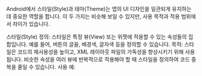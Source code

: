 Android에서 스타일(Style)과 테마(Theme)는 앱의 UI 디자인을 일관되게 유지하는 데 중요한 역할을 합니다. 이 두 가지는 비슷해 보일 수 있지만, 사용 목적과 적용 범위에서 차이가 있습니다.

스타일(Style)
정의: 스타일은 특정 뷰(View) 또는 위젯에 적용할 수 있는 속성들의 집합입니다. 예를 들어, 버튼의 글꼴, 배경색, 글자색 등을 정의할 수 있습니다.
목적: 스타일은 코드의 재사용성을 높이고, XML 레이아웃 파일의 가독성을 향상시키기 위해 사용됩니다. 비슷한 속성을 여러 뷰에 반복적으로 적용해야 할 때 스타일을 정의하여 코드 중복을 줄일 수 있습니다.
사용 예: <style> 태그를 사용하여 styles.xml 파일 내에 스타일을 정의하고, 뷰에 android:style="@style/YourStyleName" 속성을 추가하여 적용할 수 있습니다.
테마(Theme)
정의: 테마는 앱 전체 또는 액티비티 전체에 적용되는 속성들의 집합입니다. 테마를 통해 앱의 전반적인 색상 스키마, 글꼴 스타일, 버튼 스타일 등을 정의할 수 있습니다.
목적: 테마는 앱의 일관된 외관을 제공하고, 사용자 경험을 향상시키기 위해 사용됩니다. 한 번의 설정으로 앱 전체에 대한 디자인 요소를 통일할 수 있습니다.
사용 예: AndroidManifest.xml 파일에서 <application> 태그의 android:theme 속성을 통해 앱 전체에 적용할 테마를 지정할 수 있고, <activity> 태그의 android:theme 속성을 통해 특정 액티비티에만 다른 테마를 적용할 수도 있습니다.
스타일과 테마의 차이점
적용 범위: 스타일은 개별 뷰나 위젯에 적용되는 반면, 테마는 앱 전체 또는 액티비티 전체에 적용됩니다.
목적과 사용성: 스타일은 코드의 재사용성과 가독성을 위해 사용되며, 테마는 앱의 전반적인 디자인과 일관성을 유지하기 위해 사용됩니다.
Android 앱 개발에서 스타일과 테마는 사용자에게 더 나은 시각적 경험을 제공하고, 개발 과정에서의 효율성을 높이는 데 중요한 도구입니다.

------------------------------------------------------------------------------------------------------------------------------------------------------------------------------------------------------------------
Android에서의 Guideline은 ConstraintLayout 내에서 UI 구성 요소를 정렬하는 데 도움을 주는 비시각적 가이드라인입니다. 이는 화면을 여러 섹션으로 나누고, 이러한 섹션을 기준으로 다른 뷰들을 정렬할 때 유용하게 사용됩니다. Guideline은 실제로 사용자 인터페이스에 보이지 않으며, 디자인 시에만 보여 UI 구성에 도움을 줍니다.

주요 특징
비시각적: 런타임에 사용자에게 보이지 않으며, 오직 디자인 타임에만 보입니다.
유연성: ConstraintLayout 내의 다른 뷰들을 다양한 방향과 위치에서 정렬할 기준점으로 사용할 수 있습니다.
조정 가능: 가로, 세로, 그리고 각도(백분율 기준)로 설정할 수 있어 유연한 레이아웃 디자인이 가능합니다.
사용 방법
가로(horizontal) Guideline: 세로 방향의 정렬을 도와주며, 레이아웃의 상단이나 하단으로부터의 거리를 지정하여 사용합니다.
세로(vertical) Guideline: 가로 방향의 정렬을 도와주며, 레이아웃의 좌측이나 우측으로부터의 거리를 지정하여 사용합니다.
각도(percent) Guideline: 가로나 세로 방향에 대해 백분율을 기준으로 위치를 지정합니다. 이는 화면 크기가 변해도 일정 비율로 위치를 유지할 수 있게 해줍니다.
XML에서의 사용 예
xml


<androidx.constraintlayout.widget.ConstraintLayout ... >

    <androidx.constraintlayout.widget.Guideline
        android:id="@+id/guideline"
        android:layout_width="wrap_content"
        android:layout_height="wrap_content"
        android:orientation="vertical"
        app:layout_constraintGuide_begin="100dp" />

    <TextView
        android:layout_width="wrap_content"
        android:layout_height="wrap_content"
        app:layout_constraintStart_toStartOf="@id/guideline"
        android:text="예제 텍스트" />

</androidx.constraintlayout.widget.ConstraintLayout>
이 예에서 Guideline은 레이아웃의 시작부터 100dp의 위치에 세로 방향으로 설정되어 있습니다. TextView는 이 Guideline을 기준으로 시작 위치를 정렬하고 있습니다.

Guideline을 사용함으로써, 디자인이 더 유연하고, 코드의 중복을 줄이며, 다양한 화면 크기에 대응하는 반응형 레이아웃을 구현하는 데 도움이 됩니다.

------------------------------------------------------------------------------------------------------------------------------------------------------------------------------------------------------------------
Layer와 Group은 Android의 XML에서 사용되는 개념으로, 각각 다른 목적과 사용 방식을 가지고 있습니다.

Layer (Layer-list)
목적 및 사용법: Layer (특히 layer-list에서 사용됨)는 다양한 아이템들(주로 이미지)을 하나의 단위로 층층이 쌓아 올리는 데 사용됩니다. 이는 복잡한 디자인을 구현할 때 유용합니다. 각각의 레이어는 독립적인 속성을 가지며, 위치나 크기 등을 조정할 수 있습니다.
적용 분야: 주로 배경, 버튼, 또는 복합적인 이미지 리소스를 만들 때 사용됩니다.
Group
목적 및 사용법: Group은 ConstraintLayout 내에서 여러 뷰를 그룹화하여 그룹 전체의 속성(예: 가시성)을 한 번에 조작할 수 있게 해줍니다. 실제 뷰의 배치나 크기를 변경하지 않고, 속성만을 조정하는 데 쓰입니다.
적용 분야: 뷰의 가시성을 그룹 단위로 제어하거나, 여러 뷰에 공통된 속성을 적용할 때 유용합니다.
차이점 요약
적용 범위: Layer는 주로 디자인 요소들을 층으로 구성할 때 사용되며, Group은 ConstraintLayout에서 뷰들의 속성을 그룹화하여 제어할 때 사용됩니다.
시각적 요소: Layer는 시각적인 요소들을 층으로 쌓아 올리는 데 초점을 맞추고, Group은 뷰들의 시각적인 배치를 변경하지 않고 속성만을 조정합니다.
사용 목적: Layer는 복잡한 시각적 디자인을 구현하는 데 사용되며, Group은 뷰들의 속성(가시성 등)을 효과적으로 관리하는 데 사용됩니다.

------------------------------------------------------------------------------------------------------------------------------------------------------------------------------------------------------------------
Android에서 Intent는 애플리케이션 컴포넌트 간의 통신을 위한 메시징 객체입니다. 액티비티 간의 데이터 전달, 서비스 시작 및 브로드캐스트 수신자 호출 등 다양한 작업을 수행하는 데 사용됩니다. Intent는 명시적(Explicit)과 암시적(Implicit) 두 가지 주요 유형이 있습니다.

명시적 Intent
명시적 Intent는 애플리케이션 내에서 시작할 컴포넌트(예: 다른 액티비티)를 명확하게 지정할 때 사용됩니다. 주로 애플리케이션 내부에서 액티비티, 서비스 등을 명확하게 호출할 때 사용됩니다.

java


Intent intent = new Intent(this, SecondActivity.class);
startActivity(intent);
위 코드는 현재 액티비티에서 SecondActivity라는 새 액티비티를 시작하는 예시입니다.

암시적 Intent
암시적 Intent는 특정 작업을 수행할 수 있는 애플리케이션 컴포넌트를 시스템에 요청하지만, 그 컴포넌트가 구체적으로 어떤 것인지는 지정하지 않습니다. 이는 여러 앱이 공통된 작업을 처리할 수 있도록 할 때 사용됩니다. 예를 들어, 사용자가 웹 링크를 열거나 이메일을 보내고 싶을 때, 암시적 Intent를 사용하여 사용 가능한 모든 앱 목록을 사용자에게 제시할 수 있습니다.

java


Intent intent = new Intent(Intent.ACTION_VIEW);
intent.setData(Uri.parse("http://www.example.com"));
startActivity(intent);
위 코드는 웹 브라우저를 열어서 지정된 URL을 보여주는 예시입니다.

Intent의 주요 구성요소
Action: 수행하려는 기본 작업을 나타냅니다. 예: ACTION_VIEW, ACTION_EDIT.
Data: 작업을 수행할 데이터의 URI입니다. 예: content://contacts/people/1.
Category: Intent가 속하는 카테고리를 지정합니다. 이를 통해 어떤 컴포넌트가 이 Intent를 처리할 수 있는지 제한할 수 있습니다.
Extras: 키-값 쌍으로 이루어진 추가 데이터를 전달합니다. 일반적으로 액티비티 간에 데이터를 전달할 때 사용됩니다.
Flags: 인텐트 작동 방식에 영향을 미치는 다양한 플래그입니다. 예: FLAG_ACTIVITY_NEW_TASK, FLAG_ACTIVITY_CLEAR_TOP.
Intent는 Android에서 다른 컴포넌트와의 상호작용을 위한 핵심적인 메커니즘입니다. 다양한 용도와 기능을 제공하여 앱의 구성 요소 간 통신을 용이하게 합니다.

------------------------------------------------------------------------------------------------------------------------------------------------------------------------------------------------------------------
Android의 AndroidManifest.xml 파일은 모든 Android 애플리케이션의 중심에 위치하며, 애플리케이션에 대한 필수 정보를 시스템에 제공합니다. 이 파일은 애플리케이션의 구조, 각 구성 요소의 성격, 애플리케이션이 필요로 하는 권한, 사용하는 라이브러리 등을 정의합니다. AndroidManifest.xml의 주요 기능은 다음과 같습니다.

애플리케이션 구성 요소 정의
액티비티(Activity): 사용자가 애플리케이션과 상호작용하는 화면. AndroidManifest.xml에는 애플리케이션의 모든 액티비티가 선언되어야 하며, 주요 액티비티(애플리케이션 진입점)는 특별히 지정됩니다.
서비스(Service): 백그라운드에서 실행되는 장기 실행 작업. 사용자 인터페이스 없이 데이터 다운로드, 업로드 등의 작업을 수행할 때 사용됩니다.
브로드캐스트 리시버(Broadcast Receiver): 시스템이나 다른 애플리케이션으로부터 발송된 브로드캐스트 메시지를 수신합니다.
콘텐트 프로바이더(Content Provider): 애플리케이션 데이터를 다른 애플리케이션과 공유할 수 있게 해주는 구성 요소입니다.
권한(Permissions)
애플리케이션이 시스템 또는 다른 애플리케이션의 보호된 부분에 접근하기 위해 필요한 권한을 선언합니다. 예를 들어, 카메라에 접근하거나 인터넷을 사용하려면 해당 권한을 AndroidManifest.xml에 선언해야 합니다.

인텐트 필터(Intent Filters)
특정 액티비티, 서비스, 브로드캐스트 리시버가 처리할 인텐트의 유형을 선언합니다. 예를 들어, 웹 URL을 처리하도록 액티비티를 선언할 수 있습니다.

애플리케이션 메타데이터
애플리케이션 레벨에서 사용할 추가 정보를 제공합니다. 예를 들어, Google Maps API 키와 같은 정보를 여기에 포함시킬 수 있습니다.

최소 및 대상 SDK 버전
애플리케이션이 실행될 수 있는 Android 버전을 정의합니다. 최소 SDK 버전은 애플리케이션이 지원하는 최소 Android 버전을 나타내며, 대상 SDK 버전은 애플리케이션이 최적화된 Android 버전을 나타냅니다.

AndroidManifest.xml은 애플리케이션의 기능과 구조를 시스템에 선언하는 중요한 역할을 하며, 애플리케이션 개발의 초기 단계에서부터 신중하게 관리되어야 합니다.

------------------------------------------------------------------------------------------------------------------------------------------------------------------------------------------------------------------
안드로이드에서 Spinner 위젯은 사용자에게 드롭다운 목록을 제공하여, 한 가지 옵션을 여럿 중에서 선택할 수 있게 해주는 기능입니다. 폼 입력이나 설정 선택 등에 자주 사용됩니다. Kotlin을 사용하여 Spinner를 구현하는 방법에 대해 설명하겠습니다.

Spinner 설정 및 사용
XML 레이아웃에 Spinner 추가: 먼저, 사용자 인터페이스에 Spinner를 추가하기 위해 XML 레이아웃 파일에 <Spinner> 태그를 사용합니다. Spinner에 필요한 속성들을 설정할 수 있습니다.
xml


<Spinner
    android:id="@+id/spinner"
    android:layout_width="wrap_content"
    android:layout_height="wrap_content"/>
Adapter 사용: Spinner는 Adapter를 통해 데이터를 받습니다. 대표적으로 ArrayAdapter를 사용하여 배열 데이터를 Spinner에 연결할 수 있습니다. Kotlin 코드에서 ArrayAdapter를 생성하고 Spinner에 설정합니다.
kotlin


class MainActivity : AppCompatActivity() {

    override fun onCreate(savedInstanceState: Bundle?) {
        super.onCreate(savedInstanceState)
        setContentView(R.layout.activity_main)

        val spinner: Spinner = findViewById(R.id.spinner)
        // 배열 데이터
        val options = arrayOf("옵션 1", "옵션 2", "옵션 3")

        // ArrayAdapter 생성
        val adapter = ArrayAdapter(this, android.R.layout.simple_spinner_item, options)
        adapter.setDropDownViewResource(android.R.layout.simple_spinner_dropdown_item)
        // Spinner에 Adapter 설정
        spinner.adapter = adapter

        // 아이템 선택 이벤트 처리
        spinner.onItemSelectedListener = object : AdapterView.OnItemSelectedListener {
            override fun onItemSelected(parent: AdapterView<*>, view: View, position: Int, id: Long) {
                // 여기서 선택된 아이템 처리
                Toast.makeText(this@MainActivity, "선택된 아이템: ${options[position]}", Toast.LENGTH_SHORT).show()
            }

            override fun onNothingSelected(parent: AdapterView<*>) {
                // 아무것도 선택되지 않았을 때의 처리
            }
        }
    }
}
아이템 선택 이벤트 처리: 사용자가 아이템을 선택할 때 동작을 정의하기 위해, onItemSelectedListener를 설정하고 onItemSelected 메소드를 오버라이드합니다. 사용자가 아이템을 선택하면, 이 메소드가 호출되며 선택된 아이템에 대한 동작을 정의할 수 있습니다.

커스텀 레이아웃: 기본적으로 Spinner는 간단한 텍스트 뷰를 사용하여 아이템을 표시하지만, android.R.layout.simple_spinner_dropdown_item 같은 안드로이드에서 제공하는 레이아웃이나 사용자가 직접 정의한 레이아웃을 사용하여 커스터마이징할 수 있습니다.

Kotlin을 사용하여 간단하게 Spinner를 구현하는 방법을 설명했습니다. Spinner는 사용자 인터페이스에서 선택 가능한 옵션을 효과적으로 제시하는 데 유용한 컴포넌트입니다.

------------------------------------------------------------------------------------------------------------------------------------------------------------------------------------------------------------------
안드로이드에서 어댑터(Adapter)는 데이터 세트와 사용자 인터페이스 컴포넌트 사이의 다리 역할을 합니다. 주로 ListView, GridView, Spinner와 같은 뷰 그룹에서 데이터를 표시할 때 사용됩니다. 어댑터는 이러한 뷰 그룹에 데이터를 제공하고, 각 항목을 어떻게 보여줄지 결정하는 역할을 합니다.

주요 어댑터 타입
ArrayAdapter: 배열이나 List와 같은 데이터 컬렉션을 사용할 때 적합합니다. 각 항목이 단일 텍스트 뷰로 표시됩니다.
CursorAdapter: 데이터베이스 쿼리 결과인 Cursor를 사용할 때 적합합니다. 데이터베이스에서 가져온 데이터를 리스트뷰나 그리드뷰에 표시할 수 있습니다.
RecyclerView.Adapter: RecyclerView에 사용되는 어댑터로, 뷰 홀더 패턴을 사용하여 효율적으로 대량의 데이터를 표시합니다.
BaseAdapter: 직접 커스텀 어댑터를 만들고 싶을 때 사용할 수 있는 가장 기본이 되는 어댑터입니다. getView() 메소드를 오버라이드하여 각 항목의 뷰를 직접 제어할 수 있습니다.
어댑터의 주요 메서드
getCount(): 데이터 세트의 항목 수를 반환합니다.
getItem(int position): 특정 위치(position)에 있는 데이터를 반환합니다.
getItemId(int position): 특정 위치의 항목 ID를 반환합니다.
getView(int position, View convertView, ViewGroup parent): 각 항목을 위한 뷰를 생성하고 반환합니다. convertView를 재사용하여 메모리 사용을 최적화할 수 있습니다.
어댑터 사용 예시 (ArrayAdapter)
kotlin


val listView: ListView = findViewById(R.id.listview)
val dataList = listOf("항목1", "항목2", "항목3")
val adapter = ArrayAdapter(this, android.R.layout.simple_list_item_1, dataList)
listView.adapter = adapter
이 예제는 ListView에 ArrayAdapter를 사용하여 문자열 리스트를 표시하는 방법을 보여줍니다. simple_list_item_1은 안드로이드에서 기본적으로 제공하는 레이아웃으로, 각 항목을 단일 텍스트뷰로 표시합니다.

어댑터의 중요성
어댑터를 사용함으로써, 데이터와 UI 컴포넌트 사이의 결합도를 낮출 수 있습니다. 데이터 소스를 변경하더라도, 어댑터 내부만 수정하면 되므로 UI 코드를 재사용하기 쉽습니다. 또한, 어댑터는 데이터를 효율적으로 관리하고, 필요에 따라 데이터를 동적으로 업데이트하면서 사용자에게 표시할 수 있게 해줍니다.

------------------------------------------------------------------------------------------------------------------------------------------------------------------------------------------------------------------
createFromResource() 메서드는 주로 ArrayAdapter와 함께 사용되며, 리소스 파일에서 데이터를 가져와 ArrayAdapter를 초기화하는 데 사용됩니다. 이 방법은 리소스(XML) 파일에 정의된 배열 데이터를 사용하여 스피너, 리스트뷰 등에 데이터를 쉽게 제공할 수 있게 해줍니다.

사용 방법
createFromResource() 메서드는 세 개의 매개변수를 받습니다:

Context: 현재 화면의 컨텍스트입니다. 대부분의 경우, 이는 Activity를 가리킵니다.
Array Resource ID: 데이터가 저장된 배열의 리소스 ID입니다. 배열은 res/values 디렉토리에 있는 XML 파일에 정의됩니다.
Dropdown View Resource ID: 스피너나 리스트뷰에서 각 항목을 표시할 때 사용할 레이아웃을 지정합니다. 안드로이드 SDK에 내장된 레이아웃(android.R.layout.simple_spinner_item 등)을 사용하거나 사용자 정의 레이아웃을 사용할 수 있습니다.
예제
res/values/strings.xml 파일에 배열을 정의합니다:

xml


<resources>
    <string-array name="planets_array">
        <item>수성</item>
        <item>금성</item>
        <item>지구</item>
        <item>화성</item>
        <item>목성</item>
        <item>토성</item>
        <item>천왕성</item>
        <item>해왕성</item>
    </string-array>
</resources>
그리고 ArrayAdapter를 사용하여 스피너에 데이터를 제공합니다:

kotlin


val spinner: Spinner = findViewById(R.id.spinner)
// ArrayAdapter.createFromResource를 사용하여 배열 리소스를 로드합니다.
val adapter = ArrayAdapter.createFromResource(
    this,
    R.array.planets_array, // 배열 리소스 ID
    android.R.layout.simple_spinner_item // 항목을 표시할 레이아웃
)
// 드롭다운 메뉴에 사용할 레이아웃을 지정합니다.
adapter.setDropDownViewResource(android.R.layout.simple_spinner_dropdown_item)
// 어댑터를 스피너에 설정합니다.
spinner.adapter = adapter
이 예제에서는 createFromResource() 메서드를 사용하여 strings.xml 리소스 파일에 정의된 행성 이름 배열을 스피너에 표시합니다. 이 방법은 코드 내에서 데이터를 직접 관리하지 않고도 리소스 파일을 통해 UI 요소에 데이터를 쉽게 제공할 수 있게 해줍니다.

------------------------------------------------------------------------------------------------------------------------------------------------------------------------------------------------------------------
Android에서 setOnCheckedChangeListener는 CompoundButton 클래스의 인스턴스(예: CheckBox, Switch, ToggleButton 등)에서 상태 변경(체크 또는 언체크)을 감지하는 데 사용되는 리스너입니다. 이 리스너를 사용하면 사용자가 UI 컴포넌트의 상태를 변경할 때마다 콜백을 받을 수 있어, 해당 상태 변경에 대응하는 로직을 실행할 수 있습니다.

setOnCheckedChangeListener를 사용하는 방법은 다음과 같습니다:

CompoundButton 클래스의 객체(예: CheckBox)에 setOnCheckedChangeListener 메소드를 호출하여 CompoundButton.OnCheckedChangeListener 인터페이스를 구현하는 리스너를 등록합니다.

onCheckedChanged(CompoundButton buttonView, boolean isChecked) 메소드를 오버라이드하여, 체크 상태가 변경될 때 실행할 코드를 정의합니다. 이 메소드는 체크 상태가 변경될 때마다 호출되며, isChecked 파라미터는 변경된 상태를 나타냅니다.

예를 들어, CheckBox의 체크 상태 변화를 감지하고 로그를 출력하는 간단한 예제는 다음과 같습니다:

kotlin


val checkBox: CheckBox = findViewById(R.id.checkbox)
checkBox.setOnCheckedChangeListener { buttonView, isChecked ->
    if (isChecked) {
        // 체크 상태일 때 실행할 코드
        Log.d("CheckBox", "CheckBox is checked")
    } else {
        // 언체크 상태일 때 실행할 코드
        Log.d("CheckBox", "CheckBox is unchecked")
    }
}
이 코드는 사용자가 CheckBox를 체크하거나 언체크할 때마다 로그를 출력합니다. setOnCheckedChangeListener는 사용자의 입력에 반응하여 즉각적인 피드백을 제공하거나, 애플리케이션의 동작을 변경하는 등의 상황에 유용하게 활용될 수 있습니다.

------------------------------------------------------------------------------------------------------------------------------------------------------------------------------------------------------------------
Android의 SharedPreferences는 앱에서 사용자의 설정 값이나 간단한 데이터를 key-value 쌍으로 저장하고 관리할 수 있는 메커니즘을 제공합니다. 이는 앱의 사용자 설정, 사용자가 입력한 데이터 등을 로컬에서 지속적으로 유지해야 할 때 유용하게 사용됩니다. SharedPreferences는 앱이 종료되어도 데이터가 사라지지 않으며, 앱을 다시 시작할 때 이전에 저장된 데이터를 복원할 수 있습니다.

사용 방법
SharedPreferences 객체 얻기:
SharedPreferences 객체를 얻기 위해서는 Context 객체의 getSharedPreferences(String name, int mode) 메소드를 사용하거나, 액티비티에서 getPreferences(int mode)를 사용할 수 있습니다. name은 preferences 파일의 이름이며, mode는 파일 접근 모드를 지정합니다.

데이터 저장하기:
데이터를 저장하기 위해서는 SharedPreferences.Editor 객체를 사용해야 합니다. SharedPreferences 객체에서 edit() 메소드를 호출하여 Editor 객체를 얻은 다음, putString(), putInt(), putBoolean() 등의 메소드를 사용하여 데이터를 저장하고, apply() 또는 commit() 메소드를 호출하여 변경사항을 적용합니다. apply()는 비동기적으로 데이터를 저장하고, commit()은 동기적으로 저장합니다.

데이터 읽기:
데이터를 읽을 때는 SharedPreferences 객체에서 getString(), getInt(), getBoolean() 등의 메소드를 사용하여 저장된 데이터를 검색할 수 있습니다. 이 메소드들은 key를 인자로 받고, 해당 key에 해당하는 데이터가 없을 경우 반환할 기본값을 지정할 수 있습니다.

데이터 삭제하기:
SharedPreferences.Editor를 사용하여 특정 key의 데이터를 삭제하거나, 모든 데이터를 삭제할 수 있습니다. 특정 key의 데이터를 삭제할 때는 remove(String key) 메소드를, 모든 데이터를 삭제할 때는 clear() 메소드를 사용합니다.

예시 코드
kotlin


// SharedPreferences 객체 얻기
val sharedPreferences = getSharedPreferences("MyPrefs", Context.MODE_PRIVATE)

// 데이터 저장하기
val editor = sharedPreferences.edit()
editor.putString("username", "John Doe")
editor.putInt("age", 30)
editor.apply()

// 데이터 읽기
val username = sharedPreferences.getString("username", "defaultName")
val age = sharedPreferences.getInt("age", 0)

// 데이터 삭제하기
editor.remove("username").apply()
// 또는
editor.clear().apply()
SharedPreferences는 간단한 데이터를 저장하는 데 적합하지만, 복잡한 데이터 구조나 대량의 데이터를 저장하기에는 한계가 있습니다. 이 경우, 데이터베이스 사용을 고려해야 할 수 있습니다.

SharedPreferences는 주로 다음과 같은 상황에서 사용됩니다:

1. 사용자 설정 저장: 사용자가 앱 내에서 설정한 선호도나 설정(예: 알림 설정, 테마 색상)을 저장하고 앱을 재시작할 때 이러한 설정을 복원하는 데 사용됩니다.

2. 간단한 데이터 저장: 사용자의 로그인 상태, 사용자 이름, 이메일 주소와 같은 간단한 정보를 저장하는 데 사용됩니다. 이러한 정보는 앱이 다시 시작될 때 사용자 경험을 개선하기 위해 재사용될 수 있습니다.

3. 앱의 첫 실행 확인: 앱이 처음으로 실행되었는지 여부를 확인하고, 첫 실행 시에만 특정 동작을 수행하거나 안내를 제공하는 데 사용됩니다.

4. 작은 데이터 세트의 영속성: 사용자의 성취도, 점수 또는 앱의 작은 설정 같은 소량의 데이터를 지속적으로 저장하는 데 이상적입니다.

5. 상태 유지: 앱이 사용 중이거나 백그라운드로 이동했을 때 사용자의 특정 선택이나 앱의 상태를 저장하고 복원하기 위해 사용됩니다.

SharedPreferences는 간단하고 빠르게 데이터를 저장하고 검색할 수 있는 장점이 있지만, 복잡한 데이터 구조나 대량의 데이터를 저장하기에는 적합하지 않습니다. 복잡한 데이터를 저장해야 하는 경우, SQLite 데이터베이스, Room 데이터베이스, 또는 다른 데이터 저장 방법을 고려해야 합니다.

------------------------------------------------------------------------------------------------------------------------------------------------------------------------------------------------------------------
selectedItem의 주요 사용 사례:
항목 정보 얻기: 사용자가 AdapterView 내의 특정 항목을 선택했을 때, 그 항목에 해당하는 데이터를 얻기 위해 selectedItem 속성을 사용할 수 있습니다. 예를 들어, Spinner에서 현재 선택된 아이템의 데이터를 가져오고 싶을 때 spinner.selectedItem을 사용해 해당 데이터 객체에 접근할 수 있습니다.

선택된 항목의 위치 얻기: selectedItemPosition 속성을 사용하여 현재 선택된 항목의 위치(인덱스)를 얻을 수 있습니다. 이 정보는 배열이나 리스트에서 해당 항목을 찾을 때 유용하게 사용됩니다.

예제 코드:
kotlin


// Spinner 예제
val spinner: Spinner = findViewById(R.id.spinner)
spinner.onItemSelectedListener = object : AdapterView.OnItemSelectedListener {
    override fun onItemSelected(parent: AdapterView<*>, view: View, position: Int, id: Long) {
        // 현재 선택된 아이템 얻기
        val selectedItem = parent.selectedItem
        // 선택된 아이템을 활용 (예: 텍스트 표시)
        Toast.makeText(this@MainActivity, selectedItem.toString(), Toast.LENGTH_SHORT).show()
    }

    override fun onNothingSelected(parent: AdapterView<*>) {
        // 아무것도 선택되지 않았을 때의 처리
    }
}
이 예제에서는 Spinner에서 사용자가 항목을 선택했을 때, 그 항목의 데이터를 selectedItem을 통해 얻어와 토스트 메시지로 표시하는 방법을 보여줍니다.

selectedItem과 관련된 기능은 사용자의 선택에 반응하여 특정 작업을 수행하거나, 추가 정보를 제공하는 등의 상황에서 유용하게 활용됩니다.

------------------------------------------------------------------------------------------------------------------------------------------------------------------------------------------------------------------
 const val로 선언된 상수는 컴파일 시점에 그 값이 결정되며, 런타임 시점에 변경될 수 없습니다. 이러한 특성 때문에 const val로 선언된 상수는 프로그램의 성능 향상에 기여할 수 있습니다.

const val 사용 시 주의할 점
const val은 기본 타입(예: String, Int, Float 등)의 값과 String 템플릿만을 지원합니다.
클래스의 멤버 변수로 사용할 수 없으며, 오직 object 선언이나 최상위 수준(top-level)에서만 사용할 수 있습니다.
const는 val과 함께 사용되어야 하며, var와는 함께 사용될 수 없습니다.
예제
kotlin


const val MAX_USER_COUNT = 100

object Config {
    const val BASE_URL = "https://example.com"
}

fun main() {
    println(MAX_USER_COUNT)  // 100 출력
    println(Config.BASE_URL)  // "https://example.com" 출력
}
이 예제에서 MAX_USER_COUNT는 최상위 수준에서 const val로 선언된 상수이며, Config 오브젝트 내의 BASE_URL도 마찬가지로 const val로 선언되어 있습니다. 두 상수 모두 컴파일 시점에 그 값이 결정되므로, 프로그램 내에서 고정된 값을 제공합니다.

const val을 사용함으로써 읽기 쉽고 변경할 수 없는 상수 값을 프로그램 전반에 걸쳐 안전하게 사용할 수 있으며, 이는 코드의 유지 관리성과 실행 성능을 향상시키는 데 도움이 됩니다.
